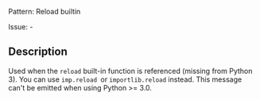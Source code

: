 Pattern: Reload builtin

Issue: -

## Description

Used when the `reload` built-in function is referenced (missing from Python 3). You can use `imp.reload `or `importlib.reload` instead. This message can't be emitted when using Python >= 3.0.
